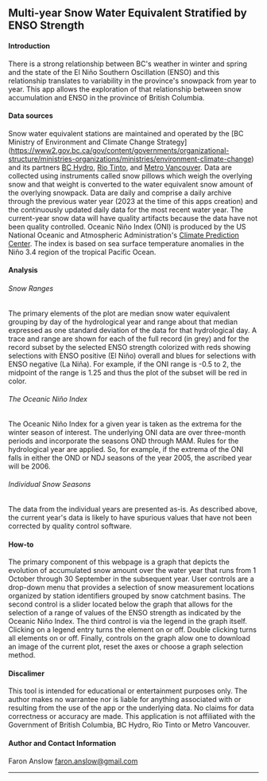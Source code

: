 ## Multi-year Snow Water Equivalent Stratified by ENSO Strength

#### Introduction
There is a strong relationship between BC's weather in winter and spring and the state 
of the El Niño Southern Oscillation (ENSO) and this relationship translates to variability
in the province's snowpack from year to year. This app allows the exploration of that 
relationship between snow accumulation and ENSO in the province of British Columbia. 

#### Data sources
Snow water equivalent stations are maintained and operated by the [BC Ministry of Environment 
and Climate Change Strategy]
(https://www2.gov.bc.ca/gov/content/governments/organizational-structure/ministries-organizations/ministries/environment-climate-change) 
and its partners [BC Hydro](https://bchydro.com), [Rio Tinto](https://www.riotinto.com), and 
[Metro Vancouver](https://metrovancouver.org/). Data are collected using instruments called
snow pillows which weigh the overlying snow and that weight is converted to the water 
equivalent snow amount of the overlying snowpack. Data are daily and comprise a daily archive
through the previous water year (2023 at the time of this apps creation) and the continuously 
updated daily data for the most recent water year. The current-year snow data will have
quality artifacts because the data have not been quality controlled. Oceanic Niño Index (ONI) is produced
by the US National Oceanic and Atmospheric Administration's 
[Climate Prediction Center](https://origin.cpc.ncep.noaa.gov/products/analysis_monitoring/ensostuff/ONI_v5.php). 
The index is based on sea surface temperature anomalies in the Niño 3.4 region of the tropical Pacific Ocean.

#### Analysis
###### Snow Ranges
The primary elements of the plot are median snow water equivalent grouping by day of the hydrological year
and range about that median expressed as one standard deviation of the data for that hydrological day.
A trace and range are shown for each of the full record (in grey) and for the record subset by the selected
ENSO strength colorized with reds showing selections with ENSO positive (El Niño) overall and
blues for selections with ENSO negative (La Niña). For example, if the ONI range is -0.5 to 2, the
midpoint of the range is 1.25 and thus the plot of the subset will be red in color. 
###### The Oceanic Niño Index
The Oceanic Niño Index for a given year is taken as the extrema for the winter season of interest.
The underlying ONI data are over three-month periods and incorporate the seasons OND through MAM.
Rules for the hydrological year are applied. So, for example, if the extrema of the ONI falls in
either the OND or NDJ seasons of the year 2005, the ascribed year will be 2006.  
###### Individual Snow Seasons
The data from the individual years are presented as-is. As described above, the current year's data
is likely to have spurious values that have not been corrected by quality control software.

#### How-to
The primary component of this webpage is a graph that depicts the evolution of accumulated 
snow amount over the water year that runs from 1 October through 30 September in the 
subsequent year. User controls are a drop-down menu that provides a selection of snow measurement
locations organized by station identifiers grouped by snow catchment basins. The second control
is a slider located below the graph that allows for the selection of a range of values of the ENSO
strength as indicated by the Oceanic Niño Index. The third control is via the legend in the graph itself. 
Clicking on a legend entry turns the element on or off. Double clicking turns all elements on or off.
Finally, controls on the graph alow one to download an image of the current plot, reset the axes or choose
a graph selection method.

#### Discalimer
This tool is intended for educational or entertainment purposes only. The author makes no warrantee 
nor is liable for anything associated with or resulting from the use of the app or the underlying data. 
No claims for data correctness or accuracy are made. This application is not affiliated with the Government 
of British Columbia, BC Hydro, Rio Tinto or Metro Vancouver. 

#### Author and Contact Information
Faron Anslow
<faron.anslow@gmail.com>
___
